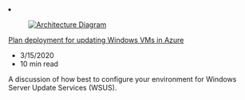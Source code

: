 <!-- This file is automatically generated by build/architectures/build_index.py. Any updates will be lost. -->

<!-- markdownlint-disable MD033 -->

<li class="grid-item item-column" data-categories="Management and Governance ">
<article class="card">
    <div class="card-header has-margin-bottom-none" aria-hidden="true">
        <figure class="image diagram has-height-175 has-overflow-hidden level">
            <a href="/azure/architecture/example-scenario/wsus"><img src="/azure/architecture/browse/thumbs/wsus.png" class="diagram" alt="Architecture Diagram" data-linktype="relative-path"></a>
        </figure>
    </div>
    <div class="card-content">
        <a class="card-content-title has-margin-top-none" href="/azure/architecture/example-scenario/wsus">
            <p>Plan deployment for updating Windows VMs in Azure</p>
        </a>
        <ul class="card-content-metadata">
            <li>3/15/2020</li>
            <li>10 min read</li>
        </ul>
        <p class="card-content-description">A discussion of how best to configure your environment for Windows Server Update Services (WSUS).</p>
        <div class="bottom-to-top-fade is-hidden-mobile"></div>
    </div>
</article>
</li>
